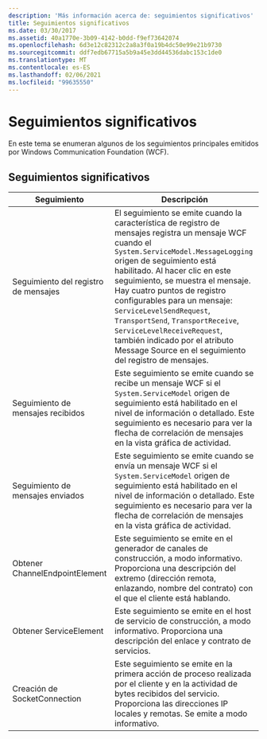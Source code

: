 ```yaml
---
description: 'Más información acerca de: seguimientos significativos'
title: Seguimientos significativos
ms.date: 03/30/2017
ms.assetid: 40a1770e-3b09-4142-b0dd-f9ef73642074
ms.openlocfilehash: 6d3e12c82312c2a8a3f0a19b4dc50e99e21b9730
ms.sourcegitcommit: ddf7edb67715a5b9a45e3dd44536dabc153c1de0
ms.translationtype: MT
ms.contentlocale: es-ES
ms.lasthandoff: 02/06/2021
ms.locfileid: "99635550"
---
```

# <a name="significant-traces"></a>Seguimientos significativos

En este tema se enumeran algunos de los seguimientos principales emitidos por Windows Communication Foundation (WCF).  
  
## <a name="significant-traces"></a>Seguimientos significativos  
  
|Seguimiento|Descripción|  
|-----------|-----------------|  
|Seguimiento del registro de mensajes|El seguimiento se emite cuando la característica de registro de mensajes registra un mensaje WCF cuando el `System.ServiceModel.MessageLogging` origen de seguimiento está habilitado. Al hacer clic en este seguimiento, se muestra el mensaje. Hay cuatro puntos de registro configurables para un mensaje: `ServiceLevelSendRequest`, `TransportSend`, `TransportReceive`, `ServiceLevelReceiveRequest`, también indicado por el atributo Message Source en el seguimiento del registro de mensajes.|  
|Seguimiento de mensajes recibidos|Este seguimiento se emite cuando se recibe un mensaje WCF si el `System.ServiceModel` origen de seguimiento está habilitado en el nivel de información o detallado. Este seguimiento es necesario para ver la flecha de correlación de mensajes en la vista gráfica de actividad.|  
|Seguimiento de mensajes enviados|Este seguimiento se emite cuando se envía un mensaje WCF si el `System.ServiceModel` origen de seguimiento está habilitado en el nivel de información o detallado. Este seguimiento es necesario para ver la flecha de correlación de mensajes en la vista gráfica de actividad.|  
|Obtener ChannelEndpointElement|Este seguimiento se emite en el generador de canales de construcción, a modo informativo. Proporciona una descripción del extremo (dirección remota, enlazando, nombre del contrato) con el que el cliente está hablando.|  
|Obtener ServiceElement|Este seguimiento se emite en el host de servicio de construcción, a modo informativo. Proporciona una descripción del enlace y contrato de servicios.|  
|Creación de SocketConnection|Este seguimiento se emite en la primera acción de proceso realizada por el cliente y en la actividad de bytes recibidos del servicio. Proporciona las direcciones IP locales y remotas. Se emite a modo informativo.|
